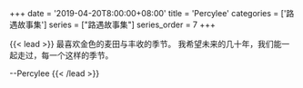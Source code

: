 +++
date = '2019-04-20T8:00:00+08:00'
title = 'Percylee'
categories = ['路遇故事集']
series = ["路遇故事集"]
series_order = 7
+++

{{< lead >}}
最喜欢金色的麦田与丰收的季节。
我希望未来的几十年，我们能一起走过，每一个这样的季节。

--Percylee
{{< /lead >}}

